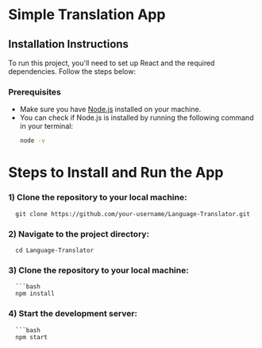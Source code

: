 # Simple Translation App

## Installation Instructions

To run this project, you'll need to set up React and the required dependencies. Follow the steps below:

### Prerequisites
- Make sure you have [Node.js](https://nodejs.org/) installed on your machine.
- You can check if Node.js is installed by running the following command in your terminal:
  ```bash
  node -v

# Steps to Install and Run the App

### 1) Clone the repository to your local machine:

      git clone https://github.com/your-username/Language-Translator.git

### 2) Navigate to the project directory:

      cd Language-Translator

### 3) Clone the repository to your local machine:
      ```bash
      npm install

### 4) Start the development server:
      ```bash
      npm start
